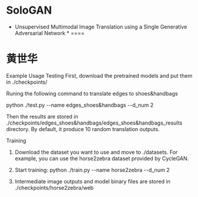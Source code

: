 # SoloGAN
* Unsupervised Multimodal Image Translation using a Single Generative Adversarial Network *
====

# 黄世华
Example Usage
Testing
First, download the pretrained models and put them in ./checkpoints/

Runing the following command to translate edges to shoes&handbags

python ./test.py --name edges_shoes&handbags --d_num 2 

Then the results are stored in ./checkpoints/edges_shoes&handbags/edges_shoes&handbags_results directory. By default, it produce 10 random translation outputs.

Training
1. Download the dataset you want to use and move to ./datasets. For example, you can use the horse2zebra dataset provided by CycleGAN.
2. Start training:
	python ./train.py --name horse2zebra --d_num 2

3. Intermediate image outputs and model binary files are stored in ./checkpoints/horse2zebra/web	
